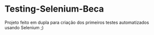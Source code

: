 # Testing-Selenium-Beca
Projeto feito em dupla para criação dos primeiros testes automatizados usando Selenium ;)
